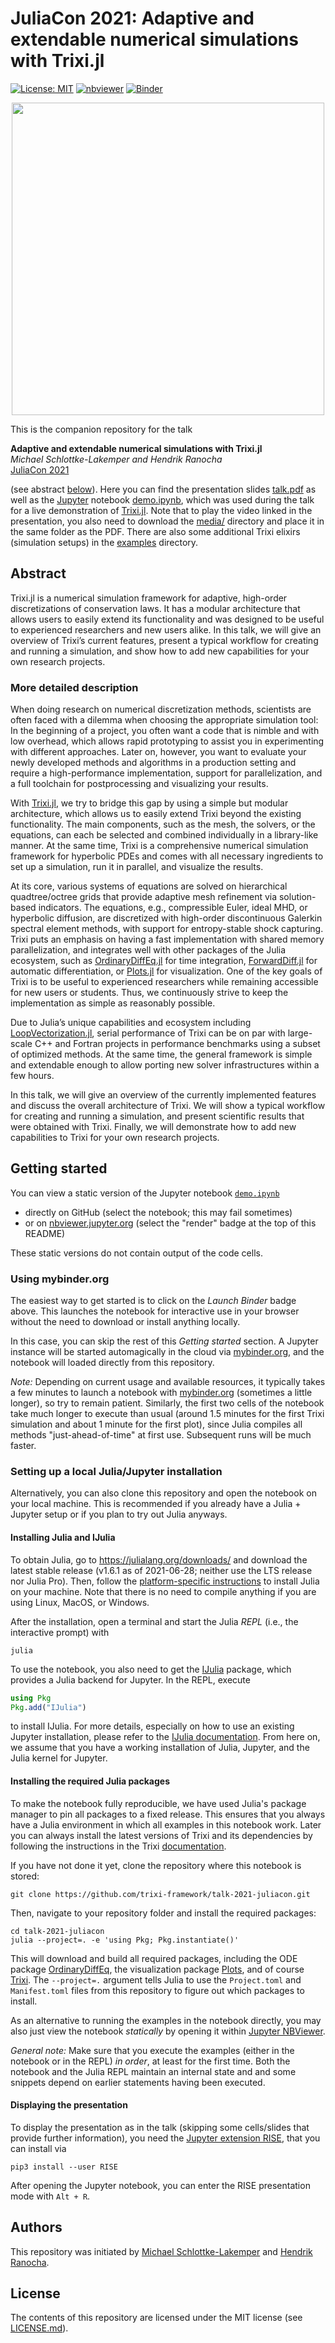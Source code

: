# JuliaCon 2021: Adaptive and extendable numerical simulations with Trixi.jl

[![License: MIT](https://img.shields.io/badge/License-MIT-success.svg)](https://opensource.org/licenses/MIT)
[![nbviewer](https://raw.githubusercontent.com/jupyter/design/master/logos/Badges/nbviewer_badge.svg)](https://nbviewer.jupyter.org/github/trixi-framework/talk-2021-juliacon/blob/main/demo.ipynb)
[![Binder](https://mybinder.org/badge_logo.svg)](https://mybinder.org/v2/gh/trixi-framework/talk-2021-juliacon/HEAD?filepath=demo.ipynb)

<p align="center">
 <img
  src="https://user-images.githubusercontent.com/3637659/124484059-4ca59c00-ddab-11eb-9ebc-bcf152b095bb.png"
  width="500px" />
</p>

This is the companion repository for the talk

**Adaptive and extendable numerical simulations with Trixi.jl**</br>
*Michael Schlottke-Lakemper and Hendrik Ranocha*</br>
[JuliaCon 2021](https://juliacon.org/2021)

(see abstract [below](#abstract)). Here you can find the presentation slides
[talk.pdf](talk.pdf) as well as the [Jupyter](https://jupyter.org) notebook
[demo.ipynb](demo.ipynb), which was used during the talk for a live
demonstration of [Trixi.jl](https://github.com/trixi-framework/Trixi.jl).
Note that to play the video linked in the presentation, you also need to
download the [media/](media/) directory and place it in the same folder as the
PDF. There are also some additional Trixi elixirs (simulation setups) in the
[examples](examples/) directory.


## Abstract

Trixi.jl is a numerical simulation framework for adaptive, high-order
discretizations of conservation laws. It has a modular architecture that allows
users to easily extend its functionality and was designed to be useful to
experienced researchers and new users alike. In this talk, we will give an
overview of Trixi’s current features, present a typical workflow for creating
and running a simulation, and show how to add new capabilities for your own
research projects.

### More detailed description

When doing research on numerical discretization methods, scientists are often
faced with a dilemma when choosing the appropriate simulation tool: In the
beginning of a project, you often want a code that is nimble and with low
overhead, which allows rapid prototyping to assist you in experimenting with
different approaches. Later on, however, you want to evaluate your newly
developed methods and algorithms in a production setting and require a
high-performance implementation, support for parallelization, and a full
toolchain for postprocessing and visualizing your results.

With [Trixi.jl](https://github.com/trixi-framework/Trixi.jl), we try to bridge
this gap by using a simple but modular architecture, which allows us to easily
extend Trixi beyond the existing functionality. The main components, such as
the mesh, the solvers, or the equations, can each be selected and combined
individually in a library-like manner. At the same time, Trixi is a
comprehensive numerical simulation framework for hyperbolic PDEs and comes with
all necessary ingredients to set up a simulation, run it in parallel, and
visualize the results.

At its core, various systems of equations are solved on hierarchical
quadtree/octree grids that provide adaptive mesh refinement via solution-based
indicators. The equations, e.g., compressible Euler, ideal MHD, or hyperbolic
diffusion, are discretized with high-order discontinuous Galerkin spectral
element methods, with support for entropy-stable shock capturing. Trixi puts an
emphasis on having a fast implementation with shared memory parallelization,
and integrates well with other packages of the Julia ecosystem, such as
[OrdinaryDiffEq.jl](https://github.com/SciML/OrdinaryDiffEq.jl) for time
integration, [ForwardDiff.jl](https://github.com/JuliaDiff/ForwardDiff.jl) for
automatic differentiation, or [Plots.jl](https://github.com/JuliaPlots/Plots.jl)
for visualization. One of the key goals of Trixi is to be useful to experienced
researchers while remaining accessible for new users or students. Thus, we
continuously strive to keep the implementation as simple as reasonably possible.

Due to Julia’s unique capabilities and ecosystem including
[LoopVectorization.jl](https://github.com/JuliaSIMD/LoopVectorization.jl),
serial performance of Trixi can be on par with large-scale C++ and Fortran
projects in performance benchmarks using a subset of optimized methods. At the
same time, the general framework is simple and extendable enough to allow
porting new solver infrastructures within a few hours.

In this talk, we will give an overview of the currently implemented features
and discuss the overall architecture of Trixi. We will show a typical workflow
for creating and running a simulation, and present scientific results that were
obtained with Trixi. Finally, we will demonstrate how to add new capabilities to
Trixi for your own research projects.


## Getting started

You can view a static version of the Jupyter notebook [`demo.ipynb`](demo.ipynb)

- directly on GitHub (select the notebook; this may fail sometimes)
- or on [nbviewer.jupyter.org](https://nbviewer.jupyter.org/)
  (select the "render" badge at the top of this README)

These static versions do not contain output of the code cells.

### Using mybinder.org
The easiest way to get started is to click on the *Launch Binder* badge above.
This launches the notebook for interactive use in your browser without the need
to download or install anything locally.

In this case, you can skip the rest of this *Getting started* section. A
Jupyter instance will be started automagically in the cloud via
[mybinder.org](https://mybinder.org), and the notebook will loaded directly from
this repository.

*Note:*  Depending on current usage and available resources, it typically takes
a few minutes to launch a notebook with [mybinder.org](https://mybinder.org)
(sometimes a little longer), so try to remain patient. Similarly, the first two
cells of the notebook take much longer to execute than usual (around 1.5 minutes
for the first Trixi simulation and about 1 minute for the first plot), since
Julia compiles all methods "just-ahead-of-time" at first use. Subsequent runs
will be much faster.

### Setting up a local Julia/Jupyter installation
Alternatively, you can also clone this repository and open the notebook on your
local machine. This is recommended if you already have a Julia + Jupyter setup
or if you plan to try out Julia anyways.

#### Installing Julia and IJulia
To obtain Julia, go to https://julialang.org/downloads/ and download the latest
stable release (v1.6.1 as of 2021-06-28; neither use the LTS release nor
Julia Pro). Then, follow the
[platform-specific instructions](https://julialang.org/downloads/platform/)
to install Julia on your machine. Note that there is no need to compile anything
if you are using Linux, MacOS, or Windows.

After the installation, open a terminal and start the Julia *REPL*
(i.e., the interactive prompt) with
```shell
julia
```
To use the notebook, you also need to get the
[IJulia](https://github.com/JuliaLang/IJulia.jl) package, which provides a Julia
backend for Jupyter. In the REPL, execute
```julia
using Pkg
Pkg.add("IJulia")
```
to install IJulia. For more details, especially on how to use an existing Jupyter
installation, please refer to the
[IJulia documentation](https://julialang.github.io/IJulia.jl/stable/).
From here on, we assume that you have a working installation of Julia, Jupyter,
and the Julia kernel for Jupyter.

#### Installing the required Julia packages
To make the notebook fully reproducible, we have used Julia's package manager
to pin all packages to a fixed release. This ensures that you always have a
Julia environment in which all examples in this notebook work. Later you can
always install the latest versions of Trixi and its dependencies by following
the instructions in the Trixi
[documentation](https://trixi-framework.github.io/Trixi.jl/stable/).

If you have not done it yet, clone the repository where this notebook is stored:
```shell
git clone https://github.com/trixi-framework/talk-2021-juliacon.git
```
Then, navigate to your repository folder and install the required packages:
```shell
cd talk-2021-juliacon
julia --project=. -e 'using Pkg; Pkg.instantiate()'
```
This will download and build all required packages, including the ODE package
[OrdinaryDiffEq](https://github.com/SciML/OrdinaryDiffEq.jl), the visualization
package [Plots](https://github.com/JuliaPlots/Plots.jl), and of course
[Trixi](https://github.com/trixi-framework/Trixi.jl).
The `--project=.` argument tells Julia to use the `Project.toml`
and `Manifest.toml` files from this repository to figure out which packages to install.

As an alternative to running the examples in the notebook directly, you may
also just view the notebook *statically* by opening it within
[Jupyter NBViewer](https://nbviewer.jupyter.org/github/trixi-framework/talk-2021-Introduction_to_Julia_and_Trixi/blob/main/Talk.ipynb?flush_cache=true).

*General note:* Make sure that you execute the examples (either in the notebook
or in the REPL) *in order*, at least for the first time. Both the notebook and
the Julia REPL maintain an internal state and and some snippets depend on
earlier statements having been executed.

#### Displaying the presentation

To display the presentation as in the talk (skipping some cells/slides that
provide further information), you need the
[Jupyter extension RISE](https://rise.readthedocs.io/en/stable),
that you can install via
```shell
pip3 install --user RISE
```
After opening the Jupyter notebook, you can enter the RISE presentation mode
with `Alt + R`.


## Authors
This repository was initiated by
[Michael Schlottke-Lakemper](https://www.mi.uni-koeln.de/NumSim/schlottke-lakemper)
and [Hendrik Ranocha](https://ranocha.de).


## License
The contents of this repository are licensed under the MIT license
(see [LICENSE.md](LICENSE.md)).
